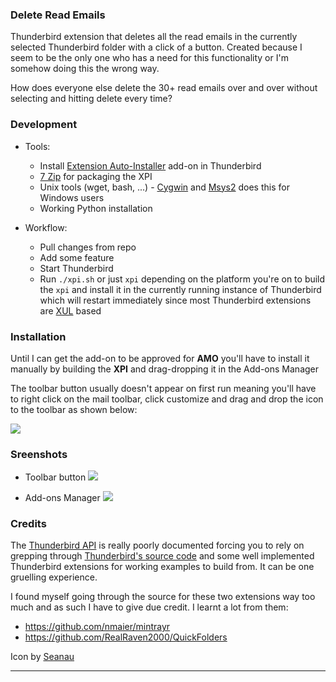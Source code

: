 ### Delete Read Emails

Thunderbird extension that deletes all the read emails in the currently selected
Thunderbird folder with a click of a button. Created because I seem to be the only
one who has a need for this functionality or I'm somehow doing this the wrong way.

How does everyone else delete the 30+ read emails over and over without selecting
and hitting delete every time?

### Development

- Tools:

    + Install [Extension Auto-Installer][3] add-on in Thunderbird
    + [7 Zip](http://www.7-zip.org/download.html) for packaging the XPI
    + Unix tools (wget, bash, ...) - [Cygwin][2] and [Msys2][4] does this for Windows
      users
    + Working Python installation

- Workflow:

    + Pull changes from repo
    + Add some feature
    + Start Thunderbird
    + Run `./xpi.sh` or just `xpi` depending on the platform you're on to build the
      `xpi` and install it in the currently running instance of Thunderbird which will
      restart immediately since most Thunderbird extensions are [XUL][1] based

### Installation

Until I can get the add-on to be approved for **AMO** you'll have to install it
manually by building the **XPI** and drag-dropping it in the Add-ons Manager

The toolbar button usually doesn't appear on first run meaning you'll have to right
click on the mail toolbar, click customize and drag and drop the icon to the toolbar
as shown below:

![](http://image.prntscr.com/image/58a758aabcb34789b1a3c1a1cf2b6a5c.png)

### Sreenshots

+ Toolbar button
![](http://image.prntscr.com/image/5dc0a8d28b0040c5bda0584ca83d3409.png)

+ Add-ons Manager
![](http://image.prntscr.com/image/1041eeb759e94367b2d0dab830f7003e.png)

### Credits

The [Thunderbird API][6] is really poorly documented forcing you to rely on grepping
through [Thunderbird's source code][5] and some well implemented Thunderbird
extensions for working examples to build from. It can be one gruelling experience.

I found myself going through the source for these two extensions way too much and as
such I have to give due credit. I learnt a lot from them:

  + https://github.com/nmaier/mintrayr
  + https://github.com/RealRaven2000/QuickFolders

Icon by [Seanau][7]

---

[1]: https://developer.mozilla.org/en-US/docs/Mozilla/Tech/XUL
[2]: https://www.cygwin.com/
[3]: https://addons.mozilla.org/en-us/firefox/add-on/autoinstaller/
[4]: http://msys2.github.io/
[5]: https://dxr.mozilla.org/comm-central/source/
[6]: https://developer.mozilla.org/en-US/docs/Mozilla/Thunderbird/Thunderbird_API_documentation
[7]: http://www.iconarchive.com/show/email-icons-by-seanau/Delete-icon.html
